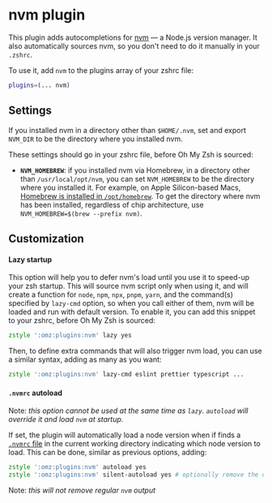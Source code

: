 # nvm plugin

This plugin adds autocompletions for [nvm](https://github.com/nvm-sh/nvm) — a Node.js version manager. It also
automatically sources nvm, so you don't need to do it manually in your `.zshrc`.

To use it, add `nvm` to the plugins array of your zshrc file:

```zsh
plugins=(... nvm)
```

## Settings

If you installed nvm in a directory other than `$HOME/.nvm`, set and export `NVM_DIR` to be the directory
where you installed nvm.

These settings should go in your zshrc file, before Oh My Zsh is sourced:

- **`NVM_HOMEBREW`**: if you installed nvm via Homebrew, in a directory other than `/usr/local/opt/nvm`, you
  can set `NVM_HOMEBREW` to be the directory where you installed it. For example, on Apple Silicon-based Macs,
  [Homebrew is installed in `/opt/homebrew`](https://docs.brew.sh/Installation). To get the directory where
  nvm has been installed, regardless of chip architecture, use `NVM_HOMEBREW=$(brew --prefix nvm)`.

## Customization

#### Lazy startup

This option will help you to defer nvm's load until you use it to speed-up your zsh startup. This will source
nvm script only when using it, and will create a function for `node`, `npm`, `npx`, `pnpm`, `yarn`, and the
command(s) specified by `lazy-cmd` option, so when you call either of them, nvm will be loaded and run with
default version. To enable it, you can add this snippet to your zshrc, before Oh My Zsh is sourced:

```zsh
zstyle ':omz:plugins:nvm' lazy yes
```

Then, to define extra commands that will also trigger nvm load, you can use a similar syntax, adding as many
as you want:

```zsh
zstyle ':omz:plugins:nvm' lazy-cmd eslint prettier typescript ...
```

#### `.nvmrc` autoload

Note: _this option cannot be used at the same time as `lazy`. `autoload` will override it and load `nvm` at
startup._

If set, the plugin will automatically load a node version when if finds a
[`.nvmrc` file](https://github.com/nvm-sh/nvm#nvmrc) in the current working directory indicating which node
version to load. This can be done, similar as previous options, adding:

```zsh
zstyle ':omz:plugins:nvm' autoload yes
zstyle ':omz:plugins:nvm' silent-autoload yes # optionally remove the output generated by NVM when autoloading
```

Note: _this will not remove regular `nvm` output_
